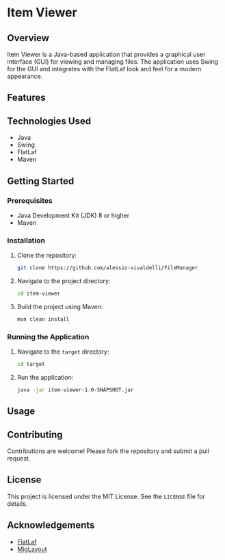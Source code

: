 # Item Viewer

## Overview
Item Viewer is a Java-based application that provides a graphical user interface (GUI) for viewing and managing files. The application uses Swing for the GUI and integrates with the FlatLaf look and feel for a modern appearance.

## Features


## Technologies Used
- Java
- Swing
- FlatLaf
- Maven

## Getting Started

### Prerequisites
- Java Development Kit (JDK) 8 or higher
- Maven

### Installation
1. Clone the repository:
    ```sh
    git clone https://github.com/alessio-vivaldelli/FileManager
    ```
2. Navigate to the project directory:
    ```sh
    cd item-viewer
    ```
3. Build the project using Maven:
    ```sh
    mvn clean install
    ```

### Running the Application
1. Navigate to the `target` directory:
    ```sh
    cd target
    ```
2. Run the application:
    ```sh
    java -jar item-viewer-1.0-SNAPSHOT.jar
    ```

## Usage


## Contributing
Contributions are welcome! Please fork the repository and submit a pull request.

## License
This project is licensed under the MIT License. See the `LICENSE` file for details.

## Acknowledgements
- [FlatLaf](https://www.formdev.com/flatlaf/)
- [MigLayout](http://www.miglayout.com/)